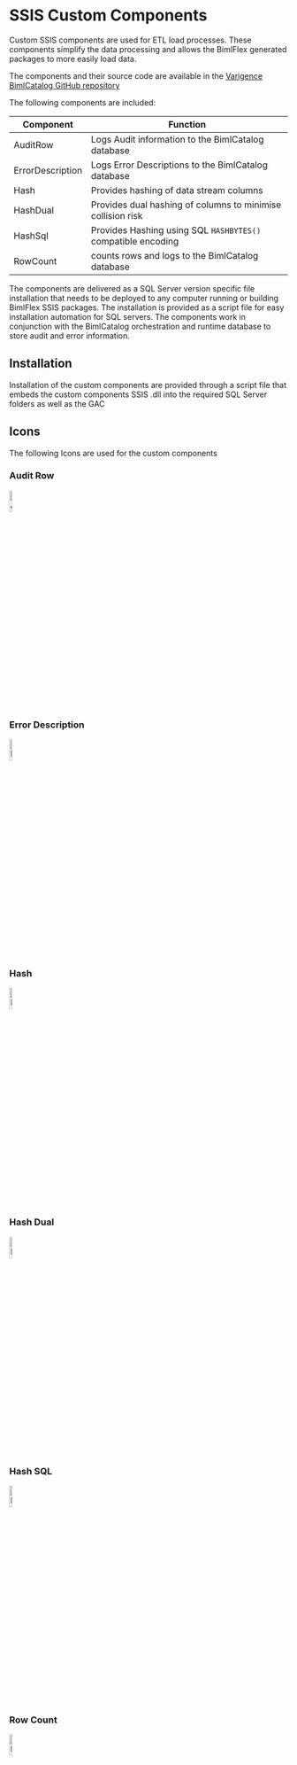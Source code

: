 # SSIS Custom Components

Custom SSIS components are used for ETL load processes. These components simplify the data processing and allows the BimlFlex generated packages to more easily load data.

The components and their source code are available in the [Varigence BimlCatalog GitHub repository](https://github.com/varigence/BimlCatalog)

The following components are included:

| Component          | Function                             |
| ------------------ | -------------------------------------- |
| AuditRow           | Logs Audit information to the BimlCatalog database |
| ErrorDescription   | Logs Error Descriptions to the BimlCatalog database |
| Hash               | Provides hashing of data stream columns |
| HashDual           | Provides dual hashing of columns to minimise collision risk |
| HashSql            | Provides Hashing using SQL `HASHBYTES()` compatible encoding |
| RowCount           | counts rows and logs to the BimlCatalog database |

The components are delivered as a SQL Server version specific file installation that needs to be deployed to any computer running or building BimlFlex SSIS packages.
The installation is provided as a script file for easy installation automation for SQL servers.
The components work in conjunction with the BimlCatalog orchestration and runtime database to store audit and error information.

## Installation

Installation of the custom components are provided through a script file that embeds the custom components SSIS .dll into the required SQL Server folders as well as the GAC

## Icons

The following Icons are used for the custom components

### Audit Row

<img src="images/bimlflex-v5-cc-auditrow.ico" alt="AuditRow Icon" width="10%"/>

### Error Description

<img src="images/bimlflex-v5-cc-errordescription.ico" alt="ErrorDescription Icon" width="10%"/>

### Hash

<img src="images/bimlflex-v5-cc-hash.ico" alt="Hash Icon" width="10%"/>

### Hash Dual

<img src="images/bimlflex-v5-cc-hashdual.ico" alt="HashDual Icon" width="10%"/>

### Hash SQL

<img src="images/bimlflex-v5-cc-hashsql.ico" alt="HashSql Icon" width="10%"/>

### Row Count

<img src="images/bimlflex-v5-cc-RowCount.ico" alt="RowCount Icon" width="10%"/>
